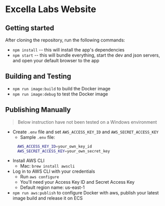 # Excella Labs Website

## Getting started
After cloning the repository, run the following commands:
* `npm install` -- this will install the app's dependencies
* `npm start` -- this will bundle everything, start the dev and json servers, and open your default browser to the app

## Building and Testing
* `npm run image:build` to build the Docker image
* `npm run image:debug` to test the Docker image

## Publishing Manually
> Below instruction have not been tested on a Windows environment
* Create `.env` file and set `AWS_ACCESS_KEY_ID` and `AWS_SECRET_ACCESS_KEY`
  * Sample `.env` file:
  ```Bash
    AWS_ACCESS_KEY_ID=your_own_key_id
    AWS_SECRET_ACCESS_KEY=your_own_secret_key
  ```
* Install AWS CLI
  * Mac: `brew install awscli`
* Log in to AWS CLI with your credentials
  * Run `aws configure`
  * You'll need your Access Key ID and Secret Access Key
  * Default region name: us-east-1
* `npm run aws:publish` to configure Docker with aws, publish your latest image build and release it on ECS